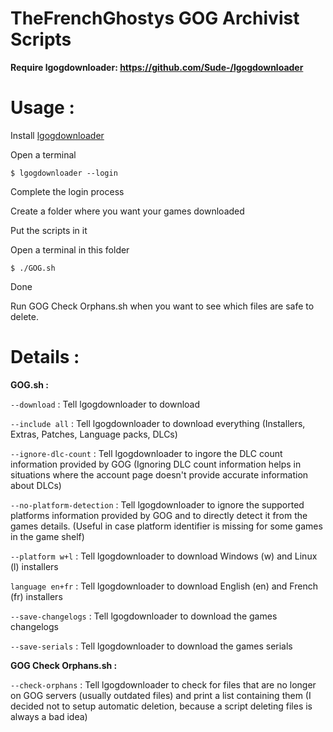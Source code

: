 # TheFrenchGhostys GOG Archivist Scripts

**Require lgogdownloader: https://github.com/Sude-/lgogdownloader**


# Usage :

Install [lgogdownloader](https://github.com/Sude-/lgogdownloader)

Open a terminal

`$ lgogdownloader --login`

Complete the login process

Create a folder where you want your games downloaded

Put the scripts in it

Open a terminal in this folder

`$ ./GOG.sh`

Done


Run GOG Check Orphans.sh when you want to see which files are safe to delete.


# Details : 

**GOG.sh :**

`--download` : Tell lgogdownloader to download

`--include all` : Tell lgogdownloader to download everything (Installers, Extras, Patches, Language packs, DLCs)

`--ignore-dlc-count` : Tell lgogdownloader to ingore the DLC count information provided by GOG (Ignoring DLC count information helps in situations where the account page doesn't provide accurate information about DLCs)

`--no-platform-detection` : Tell lgogdownloader to ignore the supported platforms information provided by GOG and to directly detect it from the games details. (Useful in case platform identifier is missing for some games in the game shelf)

`--platform w+l` : Tell lgogdownloader to download Windows (w) and Linux (l) installers

`language en+fr` : Tell lgogdownloader to download English (en) and French (fr) installers

`--save-changelogs` : Tell lgogdownloader to download the games changelogs

`--save-serials` : Tell lgogdownloader to download the games serials



**GOG Check Orphans.sh :**

`--check-orphans` : Tell lgogdownloader to check for files that are no longer on GOG servers (usually outdated files) and print a list containing them (I decided not to setup automatic deletion, because a script deleting files is always a bad idea)